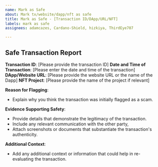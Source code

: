 ```yaml
---
name: Mark as Safe
about: Mark tx/website/dapp/nft as safe
title: Mark as Safe - [Transaction ID/DApp/URL/NFT]
labels: mark as safe
assignees: adamcazes, Cardano-Shield, hizkiya, ThirdEye707

---
```


## Safe Transaction Report

**Transaction ID**: [Please provide the transaction ID]
**Date and Time of Transaction**: [Please enter the date and time of the transaction]
**DApp/Website URL**: [Please provide the website URL or the name of the Dapp]
**NFT Project**: [Please provide the name of the project if relevant]

**Reason for Flagging**:
- Explain why you think the transaction was initially flagged as a scam.

**Evidence Supporting Safety**:
- Provide details that demonstrate the legitimacy of the transaction.
- Include any relevant communication with the other party,
- Attach screenshots or documents that substantiate the transaction's authenticity.

**Additional Context**:
- Add any additional context or information that could help in re-evaluating the transaction.
